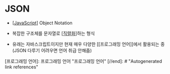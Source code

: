 # JSON

- [[JavaScript]] Object Notation

- 복잡한 구조체를 문자열로 [[직렬화]]하는 형식

- 유래는 자바스크립트이지만 현재 매우 다양한 [[프로그래밍 언어]]에서 활용되는 중 (JSON 다루기 어려우면 언어 취급 안해줌)

[//begin]: # "Autogenerated link references for markdown compatibility"
[JavaScript]: JavaScript "JavaScript"
[직렬화]: 직렬화 "직렬화"
[프로그래밍 언어]: 프로그래밍 언어 "프로그래밍 언어"
[//end]: # "Autogenerated link references"